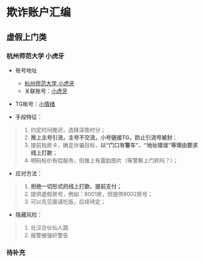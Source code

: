 # 欺诈账户汇编

## 虚假上门类
### 杭州师范大学 小虎牙

* 账号地址
    * [杭州师范大学 小虎牙](https://x.com/EricaWhyet17822)
    * 关联账号：[小虎牙](https://x.com/huyameimei0719)

* TG账号：[小情绪](http://t.me/xiaohuya2003)

* 手段特征：
> 1. 约定时间推迟，选择深夜时分；
> 2. **推上主号引流，主号不交流，小号链接TG，防止引流号被封**；
> 3. 提前拍房卡，确定诈骗目标，**以“门口有警车”、“地址错误”等理由要求线上打款**；
> 4. 明码标价有偿服务，但推上有露脸图片（等警察上门抓吗？）；

* 应对方法：
> 1. **拒绝一切形式的线上打款、提前支付；**
> 2. 提供虚假房号，例如：8001房，但提供8002房号；
> 3. 可以先见面请吃饭，后续待定；

* 隐藏风险：
> 1. 壮汉合伙仙人跳
> 2. 报警被强奸警告

### 待补充